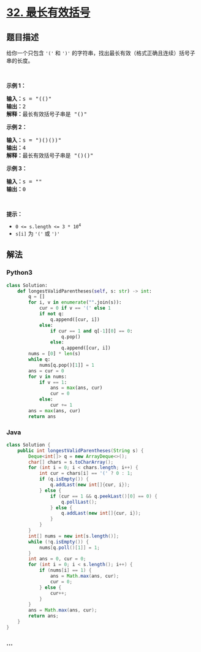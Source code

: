 # [32. 最长有效括号](https://leetcode-cn.com/problems/longest-valid-parentheses)



## 题目描述

<!-- 这里写题目描述 -->

<p>给你一个只包含 <code>'('</code> 和 <code>')'</code> 的字符串，找出最长有效（格式正确且连续）括号子串的长度。</p>

<p> </p>

<div class="original__bRMd">
<div>
<p><strong>示例 1：</strong></p>

<pre>
<strong>输入：</strong>s = "(()"
<strong>输出：</strong>2
<strong>解释：</strong>最长有效括号子串是 "()"
</pre>

<p><strong>示例 2：</strong></p>

<pre>
<strong>输入：</strong>s = ")()())"
<strong>输出：</strong>4
<strong>解释：</strong>最长有效括号子串是 "()()"
</pre>

<p><strong>示例 3：</strong></p>

<pre>
<strong>输入：</strong>s = ""
<strong>输出：</strong>0
</pre>

<p> </p>

<p><strong>提示：</strong></p>

<ul>
	<li><code>0 <= s.length <= 3 * 10<sup>4</sup></code></li>
	<li><code>s[i]</code> 为 <code>'('</code> 或 <code>')'</code></li>
</ul>
</div>
</div>


## 解法

<!-- 这里可写通用的实现逻辑 -->

<!-- tabs:start -->

### **Python3**

<!-- 这里可写当前语言的特殊实现逻辑 -->

```python
class Solution:
    def longestValidParentheses(self, s: str) -> int:
        q = []
        for i, v in enumerate("".join(s)):
            cur = 0 if v == '(' else 1
            if not q:
                q.append([cur, i])
            else:
                if cur == 1 and q[-1][0] == 0:
                    q.pop()
                else:
                    q.append([cur, i])
        nums = [0] * len(s)
        while q:
            nums[q.pop()[1]] = 1
        ans = cur = 0
        for v in nums:
            if v == 1:
                ans = max(ans, cur)
                cur = 0
            else:
                cur += 1
        ans = max(ans, cur)
        return ans
```

### **Java**

<!-- 这里可写当前语言的特殊实现逻辑 -->

```java
class Solution {
    public int longestValidParentheses(String s) {
        Deque<int[]> q = new ArrayDeque<>();
        char[] chars = s.toCharArray();
        for (int i = 0; i < chars.length; i++) {
            int cur = chars[i] == '(' ? 0 : 1;
            if (q.isEmpty()) {      
                q.addLast(new int[]{cur, i});
            } else {
                if (cur == 1 && q.peekLast()[0] == 0) {
                    q.pollLast();
                } else {
                    q.addLast(new int[]{cur, i});
                }
            }
        }
        int[] nums = new int[s.length()];
        while (!q.isEmpty()) {
            nums[q.poll()[1]] = 1;
        }
        int ans = 0, cur = 0;
        for (int i = 0; i < s.length(); i++) {
            if (nums[i] == 1) {
                ans = Math.max(ans, cur);
                cur = 0;
            } else {
                cur++;
            }
        }
        ans = Math.max(ans, cur);
        return ans;
    }
}
```

### **...**

```

```

<!-- tabs:end -->
